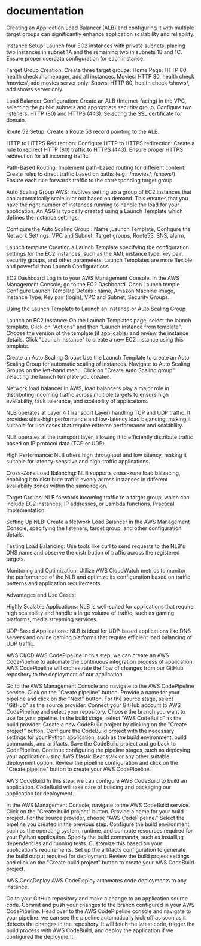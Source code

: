 # documentation
Creating an Application Load Balancer (ALB) and configuring it with multiple target groups can significantly enhance application scalability and reliability.

Instance Setup: Launch four EC2 instances with private subnets, placing two instances in subnet 1A and the remaining two in subnets 1B and 1C. Ensure proper userdata configuration for each instance.

Target Group Creation: Create three target groups: Home Page: HTTP 80, health check /homepage/, add all instances. Movies: HTTP 80, health check /movies/, add movies server only. Shows: HTTP 80, health check /shows/, add shows server only.

Load Balancer Configuration: Create an ALB (Internet-facing) in the VPC, selecting the public subnets and appropriate security group. Configure two listeners: HTTP (80) and HTTPS (443). Selecting the SSL certificate for domain.

Route 53 Setup: Create a Route 53 record pointing to the ALB.

HTTP to HTTPS Redirection: Configure HTTP to HTTPS redirection: Create a rule to redirect HTTP (80) traffic to HTTPS (443). Ensure proper HTTPS redirection for all incoming traffic.

Path-Based Routing: Implement path-based routing for different content: Create rules to direct traffic based on paths (e.g., /movies/, /shows/). Ensure each rule forwards traffic to the corresponding target group.


Auto Scaling Group AWS:  involves setting up a group of EC2 instances that can automatically scale in or out based on demand. This ensures that you have the right number of instances running to handle the load for your application. An ASG is typically created using a Launch Template which defines the instance settings.

Configure the Auto Scaling Group : Name ,Launch Template, Configure the Network Settings: VPC and Subnet, Target groups, Route53, SNS, alarm,



Launch template
Creating a Launch Template specifying the configuration settings for the EC2 instances, such as the AMI, instance type, key pair, security groups, and other parameters. Launch Templates are more flexible and powerful than Launch Configurations.

EC2 Dashboard Log in to your AWS Management Console. In the AWS Management Console, go to the EC2 Dashboard. Open Launch temple Configure Launch Template Details : name, Amazon Machine Image, Instance Type, Key pair (login), VPC and Subnet, Security Groups.

Using the Launch Template to Launch an Instance or Auto Scaling Group

Launch an EC2 Instance: On the Launch Templates page, select the launch template. Click on "Actions" and then "Launch instance from template". Choose the version of the template (if applicable) and review the instance details. Click "Launch instance" to create a new EC2 instance using this template.

Create an Auto Scaling Group: Use the Launch Template to create an Auto Scaling Group for automatic scaling of instances. Navigate to Auto Scaling Groups on the left-hand menu. Click on "Create Auto Scaling group" selecting the launch template you created.


Network load balancer
In AWS, load balancers play a major role in distributing incoming traffic across multiple targets to ensure high availability, fault tolerance, and scalability of applications.

NLB operates at Layer 4 (Transport Layer) handling TCP and UDP traffic. It provides ultra-high performance and low-latency load balancing, making it suitable for use cases that require extreme performance and scalability.

NLB operates at the transport layer, allowing it to efficiently distribute traffic based on IP protocol data (TCP or UDP).

High Performance: NLB offers high throughput and low latency, making it suitable for latency-sensitive and high-traffic applications.

Cross-Zone Load Balancing: NLB supports cross-zone load balancing, enabling it to distribute traffic evenly across instances in different availability zones within the same region.

Target Groups: NLB forwards incoming traffic to a target group, which can include EC2 instances, IP addresses, or Lambda functions. Practical Implementation:

Setting Up NLB: Create a Network Load Balancer in the AWS Management Console, specifying the listeners, target group, and other configuration details.

Testing Load Balancing: Use tools like curl to send requests to the NLB's DNS name and observe the distribution of traffic across the registered targets.

Monitoring and Optimization: Utilize AWS CloudWatch metrics to monitor the performance of the NLB and optimize its configuration based on traffic patterns and application requirements.

Advantages and Use Cases:

Highly Scalable Applications: NLB is well-suited for applications that require high scalability and handle a large volume of traffic, such as gaming platforms, media streaming services.

UDP-Based Applications: NLB is ideal for UDP-based applications like DNS servers and online gaming platforms that require efficient load balancing of UDP traffic.

AWS CI/CD
AWS CodePipeline In this step, we can create an AWS CodePipeline to automate the continuous integration process of application. AWS CodePipeline will orchestrate the flow of changes from our GitHub repository to the deployment of our application.

Go to the AWS Management Console and navigate to the AWS CodePipeline service. Click on the "Create pipeline" button. Provide a name for your pipeline and click on the "Next" button. For the source stage, select "GitHub" as the source provider. Connect your GitHub account to AWS CodePipeline and select your repository. Choose the branch you want to use for your pipeline. In the build stage, select "AWS CodeBuild" as the build provider. Create a new CodeBuild project by clicking on the "Create project" button. Configure the CodeBuild project with the necessary settings for your Python application, such as the build environment, build commands, and artifacts. Save the CodeBuild project and go back to CodePipeline. Continue configuring the pipeline stages, such as deploying your application using AWS Elastic Beanstalk or any other suitable deployment option. Review the pipeline configuration and click on the "Create pipeline" button to create your AWS CodePipeline.

AWS CodeBuild In this step, we can configure AWS CodeBuild to build an application. CodeBuild will take care of building and packaging our application for deployment.

In the AWS Management Console, navigate to the AWS CodeBuild service. Click on the "Create build project" button. Provide a name for your build project. For the source provider, choose "AWS CodePipeline." Select the pipeline you created in the previous step. Configure the build environment, such as the operating system, runtime, and compute resources required for your Python application. Specify the build commands, such as installing dependencies and running tests. Customize this based on your application's requirements. Set up the artifacts configuration to generate the build output required for deployment. Review the build project settings and click on the "Create build project" button to create your AWS CodeBuild project.

AWS CodeDeploy AWS CodeDeploy automates code deployments to any instance.

Go to your GitHub repository and make a change to an application source code. Commit and push your changes to the branch configured in your AWS CodePipeline. Head over to the AWS CodePipeline console and navigate to your pipeline. we can see the pipeline automatically kick off as soon as it detects the changes in the repository. It will fetch the latest code, trigger the build process with AWS CodeBuild, and deploy the application if we configured the deployment.

